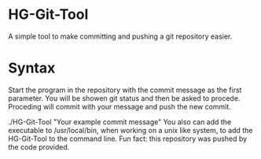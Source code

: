 # HG-Git-Tool
A simple tool to make committing and pushing a git repository easier.

# Syntax

Start the program in the repository with the commit message as the first parameter. You will be showen git status and then be asked to procede. Proceding will commit with your message and push the new commit.

./HG-Git-Tool "Your example commit message"
You also can add the executable to /usr/local/bin, when working on a unix like system, to add the HG-Git-Tool to the command line.
Fun fact: this repository was pushed by the code provided.
